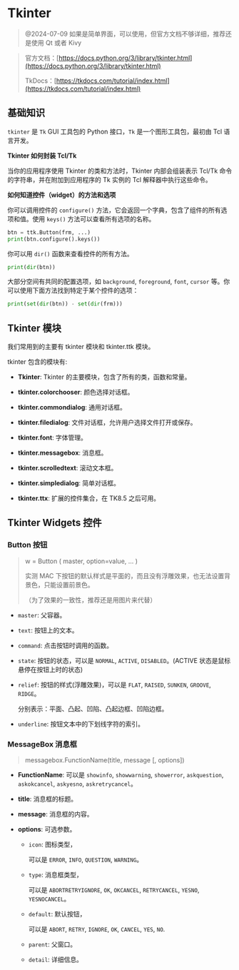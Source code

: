 # Tkinter

> @2024-07-09 如果是简单界面，可以使用，但官方文档不够详细，推荐还是使用 Qt 或者 Kivy

> 官方文档：[https://docs.python.org/3/library/tkinter.html](https://docs.python.org/3/library/tkinter.html)
>
> TkDocs：[https://tkdocs.com/tutorial/index.html](https://tkdocs.com/tutorial/index.html)

## 基础知识

`tkinter` 是 `Tk` GUI 工具包的 Python 接口，`Tk` 是一个图形工具包，最初由 Tcl 语言开发。

**Tkinter 如何封装 Tcl/Tk**

当你的应用程序使用 Tkinter 的类和方法时，Tkinter 内部会组装表示 Tcl/Tk 命令的字符串，并在附加到应用程序的 Tk 实例的 Tcl 解释器中执行这些命令。

**如何知道控件（widget）的方法和选项**

你可以调用控件的 `configure()` 方法，它会返回一个字典，包含了组件的所有选项和值。使用 `keys()` 方法可以查看所有选项的名称。

```python
btn = ttk.Button(frm, ...)
print(btn.configure().keys())
```

你可以用 `dir()` 函数来查看控件的所有方法。

```python
print(dir(btn))
```

大部分空间有共同的配置选项，如 `background`, `foreground`, `font`, `cursor` 等。你可以使用下面方法找到特定于某个控件的选项：

```python
print(set(dir(btn)) - set(dir(frm)))
```

## Tkinter 模块

我们常用到的主要有 tkinter 模块和 tkinter.ttk 模块。

tkinter 包含的模块有:

- **Tkinter**: Tkinter 的主要模块，包含了所有的类，函数和常量。

- **tkinter.colorchooser**: 颜色选择对话框。

- **tkinter.commondialog**: 通用对话框。

- **tkinter.filedialog**: 文件对话框，允许用户选择文件打开或保存。

- **tkinter.font**: 字体管理。

- **tkinter.messagebox**: 消息框。

- **tkinter.scrolledtext**: 滚动文本框。

- **tkinter.simpledialog**: 简单对话框。

- **tkinter.ttx**: 扩展的控件集合，在 TK8.5 之后可用。

## Tkinter Widgets 控件

### Button 按钮

> w = Button ( master, option=value, ... )
>
> 实测 MAC 下按钮的默认样式是平面的，而且没有浮雕效果，也无法设置背景色，只能设置前景色。
>
> （为了效果的一致性，推荐还是用图片来代替）

- `master`: 父容器。

- `text`: 按钮上的文本。

- `command`: 点击按钮时调用的函数。

- `state`: 按钮的状态，可以是 `NORMAL`, `ACTIVE`, `DISABLED`。(ACTIVE 状态是鼠标悬停在按钮上时的状态)

- `relief`: 按钮的样式(浮雕效果)，可以是 `FLAT`, `RAISED`, `SUNKEN`, `GROOVE`, `RIDGE`。

  分别表示：平面、凸起、凹陷、凸起边框、凹陷边框。

- `underline`: 按钮文本中的下划线字符的索引。

### MessageBox 消息框

> messagebox.FunctionName(title, message [, options])

- **FunctionName**: 可以是 `showinfo`, `showwarning`, `showerror`, `askquestion`, `askokcancel`, `askyesno`, `askretrycancel`。

- **title**: 消息框的标题。

- **message**: 消息框的内容。

- **options**: 可选参数。

  - `icon`: 图标类型，

    可以是 `ERROR`, `INFO`, `QUESTION`, `WARNING`。

  - `type`: 消息框类型，

    可以是 `ABORTRETRYIGNORE`, `OK`, `OKCANCEL`, `RETRYCANCEL`, `YESNO`, `YESNOCANCEL`。

  - `default`: 默认按钮，

    可以是 `ABORT`, `RETRY`, `IGNORE`, `OK`, `CANCEL`, `YES`, `NO`.

  - `parent`: 父窗口。

  - `detail`: 详细信息。
